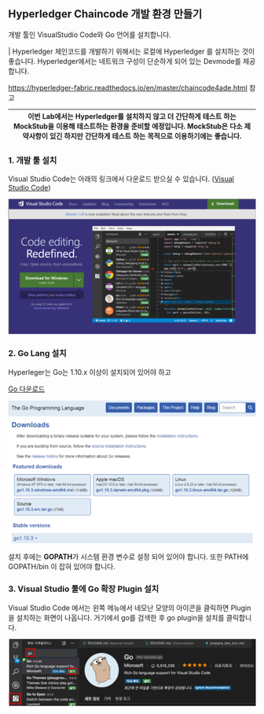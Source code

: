 ## Hyperledger Chaincode 개발 환경 만들기
개발 툴인 VisualStudio Code와 Go 언어를 설치합니다.

| Hyperledger 체인코드를 개발하기 위해서는 로컬에 Hyperledger 를 설치하는 것이 좋습니다. Hyperledger에서는 네트워크 구성이 단순하게 되어 있는 Devmode를 제공합니다.

https://hyperledger-fabric.readthedocs.io/en/master/chaincode4ade.html 참고

이번 Lab에서는 Hyperledger를 설치하지 않고 더 간단하게 테스트 하는 MockStub을 이용해 테스트하는 환경을 준비할 에정입니다. MockStub은 다소 제약사항이 있긴 하지만 간단하게 테스트 하는 목적으로 이용하기에는 좋습니다. |
| --- |

### 1. 개발 툴 설치
Visual Studio Code는 아래의 링크에서 다운로드 받으실 수 있습니다.
([Visual Studio Code](https://code.visualstudio.com/))

![](images/vscode.png)

### 2. Go Lang 설치

Hyperleger는 Go는 1.10.x 이상이 설치되어 있어야 하고 

[Go 다운로드](https://golang.org/dl/)

![](images/go.png)

설치 후에는 <b>GOPATH</b>가 시스템 환경 변수로 설정 되어 있어야 합니다. 
또한 PATH에 GOPATH/bin 이 잡혀 있어야 합니다.

### 3. Visual Studio 툴에 Go 확장 Plugin 설치
Visual Studio Code 에서는 왼쪽 메뉴에서 네모난 모양의 아이콘을 클릭하면 Plugin을 설치하는 화면이 나옵니다.
거기에서 go를 검색한 후 go plugin을 설치를 클릭합니다.

![](images/go_plugin.png)